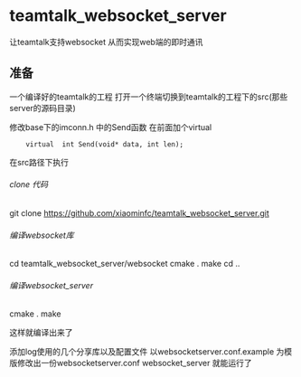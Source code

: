 # teamtalk_websocket_server

让teamtalk支持websocket 从而实现web端的即时通讯

## 准备
一个编译好的teamtalk的工程
打开一个终端切换到teamtalk的工程下的src(那些server的源码目录)

修改base下的imconn.h 中的Send函数 在前面加个virtual 
``````
	virtual  int Send(void* data, int len);

``````

在src路径下执行

###### clone 代码
git clone https://github.com/xiaominfc/teamtalk_websocket_server.git

###### 编译websocket库
cd teamtalk_websocket_server/websocket
cmake .
make
cd ..

###### 编译websocket_server
cmake .
make

这样就编译出来了

添加log使用的几个分享库以及配置文件 
以websocketserver.conf.example 为模版修改出一份websocketserver.conf
websocket_server 就能运行了